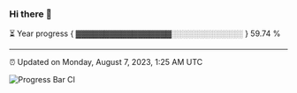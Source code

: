 ### Hi there 👋

⏳ Year progress { ▓▓▓▓▓▓▓▓▓▓▓▓▓▓▓▓▓░░░░░░░░░░░░░ } 59.74 %

---

⏰ Updated on Monday, August 7, 2023, 1:25 AM UTC

![Progress Bar CI](https://github.com/arthurbuhl/arthurbuhl/workflows/Progress%20Bar%20CI/badge.svg)
